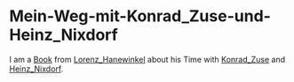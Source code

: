 # Mein-Weg-mit-Konrad_Zuse-und-Heinz_Nixdorf

I am a [Book](700054.md) from [Lorenz_Hanewinkel](70000050.md) about his Time with [Konrad_Zuse](70000045.md) and [Heinz_Nixdorf](70000053.md).
